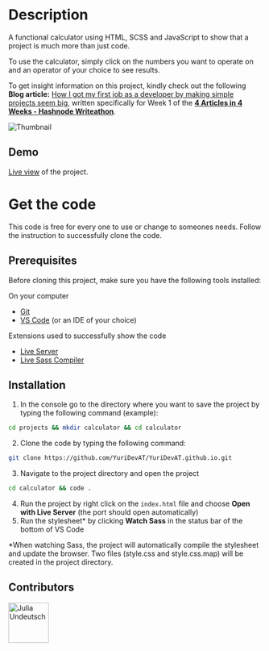 # Description

A functional calculator using HTML, SCSS and JavaScript to show that a project is much more than just code.

To use the calculator, simply click on the numbers you want to operate on and an operator of your choice to see results.

To get insight information on this project, kindly check out the following
**Blog article:** [How I got my first job as a developer by making simple projects seem big](https://yuridevat.hashnode.dev/how-i-got-my-first-job-as-a-developer), written specifically for Week 1 of the [**4 Articles in 4 Weeks - Hashnode Writeathon**](https://townhall.hashnode.com/4-articles-in-4-weeks-hashnode-writeathon).

![Thumbnail](https://github.com/YuriDevAT/calculator/blob/main/assets/calculator.png)

## Demo

[Live view](https://yuridevat.github.io/) of the project.

# Get the code

This code is free for every one to use or change to someones needs. Follow the instruction to successfully clone the code.

## Prerequisites

Before cloning this project, make sure you have the following tools installed:

On your computer

- [Git](https://git-scm.com/downloads)
- [VS Code](https://code.visualstudio.com/download) (or an IDE of your choice)

Extensions used to successfully show the code

- [Live Server](https://marketplace.visualstudio.com/items?itemName=ritwickdey.LiveServer)
- [Live Sass Compiler](https://marketplace.visualstudio.com/items?itemName=ritwickdey.live-sass)

## Installation

1. In the console go to the directory where you want to save the project by typing the following command (example):

```bash
cd projects && mkdir calculator && cd calculator
```

2. Clone the code by typing the following command:

```bash
git clone https://github.com/YuriDevAT/YuriDevAT.github.io.git
```

3. Navigate to the project directory and open the project

```bash
cd calculator && code .
```

4. Run the project by right click on the `index.html` file and choose **Open with Live Server** (the port should open automatically)
5. Run the stylesheet\* by clicking **Watch Sass** in the status bar of the bottom of VS Code

\*When watching Sass, the project will automatically compile the stylesheet and update the browser. Two files (style.css and style.css.map) will be created in the project directory.

## Contributors

[//]: contributor-faces

<a href="https://github.com/YuriDevAT"><img src="https://avatars.githubusercontent.com/u/54622834?v=4" title="Julia Undeutsch" width="80" height="80"></a>

[//]: contributor-faces
